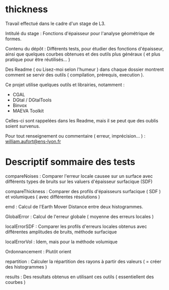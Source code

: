 thickness
=========

Travail effectué dans le cadre d'un stage de L3. 

Intitulé du stage : Fonctions d'épaisseur pour l'analyse géométrique de formes.

Contenu du dépôt : Différents tests, pour étudier des fonctions d'épaisseur, ainsi que quelques courbes obtenues et des outils plus généraux ( et plus pratique pour être réutilisés... )

Des Readme ( ou Lisez-moi selon l'humeur ) dans chaque dossier montrent comment se servir des outils ( compilation, prérequis, execution ).

Ce projet utilise quelques outils et librairies, notamment :
- CGAL
- DGtal / DGtalTools
- Binvox
- MAEVA Toolkit

Celles-ci sont rappelées dans les Readme, mais il se peut que des oublis soient survenus.

Pour tout renseignement ou commentaire ( erreur, imprécision... ) : william.aufort@ens-lyon.fr


Descriptif sommaire des tests
==============================

compareNoises : Comparer l'erreur locale causee sur un surface avec différents types de bruits sur les valuers d'épaisseur surfacique (SDF)

compareThickness : Comparer des profils d'épaisseurs surfacique ( SDF ) et volumiques ( avec différentes résolutions )

emd : Calcul de l'Earth Mover Distance entre deux histogrammes.

GlobalError : Calcul de l'erreur globale ( moyenne des erreurs locales )

localErrorSDF : Comparer les profils d'erreurs locales obtenus avec différentes amplitudes de bruits, méthode surfacique

localErrorVol : Idem, mais pour la méthode volumique

Ordonnancement : Plutôt orient

repartition : Calculer la répartition des rayons à partir des valeurs ( = créer des histogrammes )

results : Des resultats obtenus en utilisant ces outils ( essentiellent des courbes )


